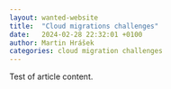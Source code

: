 ```yaml
---
layout: wanted-website
title:  "Cloud migrations challenges"
date:   2024-02-28 22:32:01 +0100
author: Martin Hrášek
categories: cloud migration challenges
---
```


<p>Test of article content.</p>
